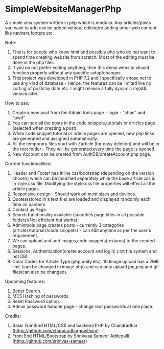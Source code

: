 # SimpleWebsiteManagerPhp
A simple cms system written in php which is modular. Any articles/posts you want to add can be added without editing/re adding other web content like navbars,footers etc. 

Note: 

1. This is for people who know html and possibly php who do not want to spend time creating website from scratch. Most of the editing must be done in the php files.
2. If you do not prefer editing anything, then this demo website should function properly without any specific setup/changes.
3. This project was developed in PHP 7.2 and I specifically chose not to use any kind of database - Hence, the features can be limited like no sorting of posts by date etc. I might release a fully dynamic mySQL version later.

How to use:
1. Create a new post from the Admin tools page - login - "chan" and "pwd".
2. You can see all the posts in the code snippets,tutorials or articles page (selected when creating a post).
3. When code snippet,tutorial or article pages are opened, new php links are generated and assigned automatically.
4. All the temporary files start with Zarticle (for easy deletion) and will be in the root folder - They will be generated every time the page is opened.
5. New Account can be created from AuthDB/createAccount.php page.

Current functionalities:
1. Header and Footer has inline css/bootstrap (depending on the version chosen) which can be modified separately while the base article css is in style.css file. Modifying the style.css file properties will effect all the article pages.
2. Responsive design - Should work on most sizes and devices.
3. Quotes(stored in a text file) are loaded and displayed randomly each time on banners.
4. Contact us Page.
5. Search functionality available (searches page titles in all postable folders)(Not efficient but works).
6. Admintools page creates posts - currently 3 categories (articles/tutorials/code snippets) - can edit anytime as per the user's requirement.
7. We can upload and add images,code snippets(textarea) to the created pages.
8. Sessions, Authentication(create account and login) (.txt file system and not DB).
9. Color Codes for Article Type (php,unity etc).
10.Image upload has a 2MB limit (can be changed in image.php) and can only upload jpg,png and gif files(can also be changed).

Upcoming features:
1. Better Search.
2. MD5 Hashing of passwords.
3. Reset Password option.
4. Admin password handler page - change root passwords at one place.

Credits:
1. Basic FrontEnd HTML/CSS and backend PHP by Chandradhar (https://github.com/chandradhargowtham).
2. Front End HTML/Bootstrap by Srinivasa Sameer Addepalli (https://github.com/srinivas-sameer)
